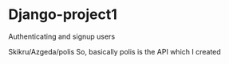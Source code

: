 # Django-project1
Authenticating and signup users

Skikru/Azgeda/polis
So, basically polis is the API which I created 
